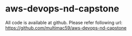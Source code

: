 # aws-devops-nd-capstone
All code is available at github. Please refer following url:
https://github.com/multimac59/aws-devops-nd-capstone